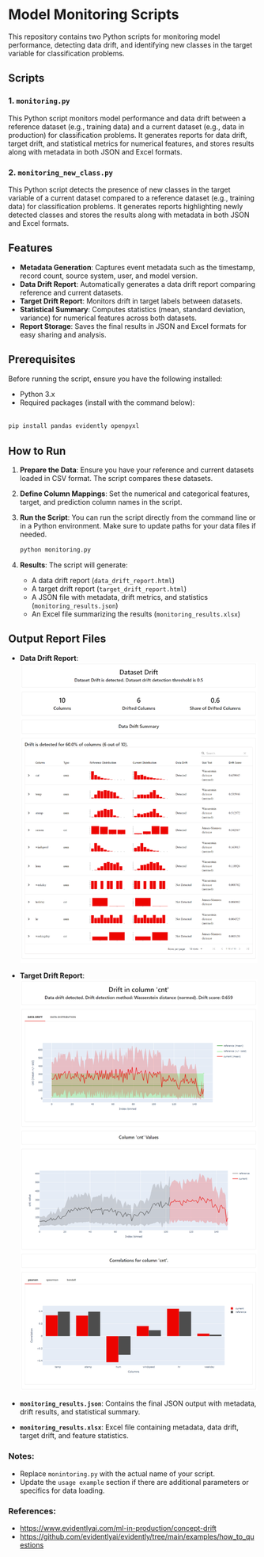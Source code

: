 # Model Monitoring Scripts

This repository contains two Python scripts for monitoring model performance, detecting data drift, and identifying new classes in the target variable for classification problems.

## Scripts

### 1. `monitoring.py`

This Python script monitors model performance and data drift between a reference dataset (e.g., training data) and a current dataset (e.g., data in production) for classification problems. It generates reports for data drift, target drift, and statistical metrics for numerical features, and stores results along with metadata in both JSON and Excel formats.

### 2. `monitoring_new_class.py`

This Python script detects the presence of new classes in the target variable of a current dataset compared to a reference dataset (e.g., training data) for classification problems. It generates reports highlighting newly detected classes and stores the results along with metadata in both JSON and Excel formats.


## Features
- **Metadata Generation**: Captures event metadata such as the timestamp, record count, source system, user, and model version.
- **Data Drift Report**: Automatically generates a data drift report comparing reference and current datasets.
- **Target Drift Report**: Monitors drift in target labels between datasets.
- **Statistical Summary**: Computes statistics (mean, standard deviation, variance) for numerical features across both datasets.
- **Report Storage**: Saves the final results in JSON and Excel formats for easy sharing and analysis.

## Prerequisites

Before running the script, ensure you have the following installed:

- Python 3.x
- Required packages (install with the command below):

```bash

pip install pandas evidently openpyxl
 ```

## How to Run

1. **Prepare the Data**: Ensure you have your reference and current datasets loaded in CSV format. The script compares these datasets.

2. **Define Column Mappings**: Set the numerical and categorical features, target, and prediction column names in the script.

3. **Run the Script**: You can run the script directly from the command line or in a Python environment. Make sure to update paths for your data files if needed.

    ```bash
    python monitoring.py
    ```

4. **Results**: The script will generate:
   - A data drift report (`data_drift_report.html`)
   - A target drift report (`target_drift_report.html`)
   - A JSON file with metadata, drift metrics, and statistics (`monitoring_results.json`)
   - An Excel file summarizing the results (`monitoring_results.xlsx`)
  
## Output Report Files

- **Data Drift Report**:
    ![Data Drift Report](Image/data-drift-report.png)

- **Target Drift Report**:
    ![Target Drift Report](Image/target-drift-report.png)

- **`monitoring_results.json`**: Contains the final JSON output with metadata, drift results, and statistical summary.
- **`monitoring_results.xlsx`**: Excel file containing metadata, data drift, target drift, and feature statistics.

### Notes:
- Replace `monintoring.py` with the actual name of your script.
- Update the `usage example` section if there are additional parameters or specifics for data loading.
     
### References:
- https://www.evidentlyai.com/ml-in-production/concept-drift
- https://github.com/evidentlyai/evidently/tree/main/examples/how_to_questions
